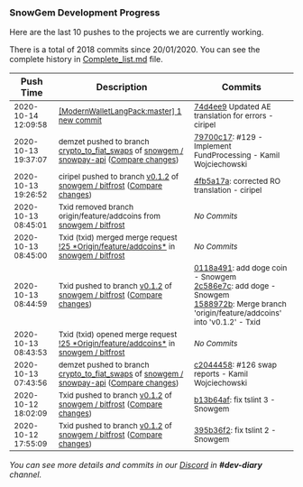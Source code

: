 
### SnowGem Development Progress

Here are the last 10 pushes to the projects we are currently working.

There is a total of 2018 commits since 20/01/2020. You can see the complete history in
 [Complete_list.md](Complete_list.md) file.

| Push Time | Description | Commits |
| --- | --- | --- |
| <sub>2020-10-14 12:09:58</sub> | <sub>[[ModernWalletLangPack:master] 1 new commit](https://github.com/Snowgem/ModernWalletLangPack/commit/74d4ee977e65967d481e23f5ee027040566c51a3)</sub> | <sub>[74d4ee9](https://github.com/Snowgem/ModernWalletLangPack/commit/74d4ee977e65967d481e23f5ee027040566c51a3) Updated AE translation for errors - ciripel</sub> |
| <sub>2020-10-13 19:37:07</sub> | <sub>demzet pushed to branch [crypto\_to\_fiat\_swaps](https://gitlab.com/snowgem/snowpay-api/commits/crypto_to_fiat_swaps) of [snowgem / snowpay\-api](https://gitlab.com/snowgem/snowpay-api) ([Compare changes](https://gitlab.com/snowgem/snowpay-api/compare/c20444581e41d22420fd6023a292a5ea62be5897...79700c17adf3c92fe95986cc11690d2fe00d3cc2))</sub> | <sub>[79700c17](https://gitlab.com/snowgem/snowpay-api/-/commit/79700c17adf3c92fe95986cc11690d2fe00d3cc2): #129 - Implement FundProcessing - Kamil Wojciechowski</sub> |
| <sub>2020-10-13 19:26:52</sub> | <sub>ciripel pushed to branch [v0\.1\.2](https://gitlab.com/snowgem/bitfrost/commits/v0.1.2) of [snowgem / bitfrost](https://gitlab.com/snowgem/bitfrost) ([Compare changes](https://gitlab.com/snowgem/bitfrost/compare/1588972bebc50b85ed546f10c45c812d1bece33a...4fb5a17a5b384858165ae758bab5331c17d409fa))</sub> | <sub>[4fb5a17a](https://gitlab.com/snowgem/bitfrost/-/commit/4fb5a17a5b384858165ae758bab5331c17d409fa): corrected RO translation - ciripel</sub> |
| <sub>2020-10-13 08:45:01</sub> | <sub>Txid removed branch origin/feature/addcoins from [snowgem / bitfrost](https://gitlab.com/snowgem/bitfrost)</sub> | <sub>_No Commits_</sub> |
| <sub>2020-10-13 08:45:00</sub> | <sub>Txid (txid) merged merge request [\!25 \*Origin/feature/addcoins\*](https://gitlab.com/snowgem/bitfrost/-/merge_requests/25) in [snowgem / bitfrost](https://gitlab.com/snowgem/bitfrost)</sub> | <sub>_No Commits_</sub> |
| <sub>2020-10-13 08:44:59</sub> | <sub>Txid pushed to branch [v0\.1\.2](https://gitlab.com/snowgem/bitfrost/commits/v0.1.2) of [snowgem / bitfrost](https://gitlab.com/snowgem/bitfrost) ([Compare changes](https://gitlab.com/snowgem/bitfrost/compare/b13b64afb5d9b4874ceec9bfe88c2420b4f1ea29...1588972bebc50b85ed546f10c45c812d1bece33a))</sub> | <sub>[0118a491](https://gitlab.com/snowgem/bitfrost/-/commit/0118a491786d718c87a1bbec67e08b4ac99289f0): add doge coin - Snowgem<br>[2c586e7c](https://gitlab.com/snowgem/bitfrost/-/commit/2c586e7c0ca24cc7490f308765bf109b210d1216): add doge - Snowgem<br>[1588972b](https://gitlab.com/snowgem/bitfrost/-/commit/1588972bebc50b85ed546f10c45c812d1bece33a): Merge branch 'origin/feature/addcoins' into 'v0.1.2' - Txid</sub> |
| <sub>2020-10-13 08:43:53</sub> | <sub>Txid (txid) opened merge request [\!25 \*Origin/feature/addcoins\*](https://gitlab.com/snowgem/bitfrost/-/merge_requests/25) in [snowgem / bitfrost](https://gitlab.com/snowgem/bitfrost)</sub> | <sub>_No Commits_</sub> |
| <sub>2020-10-13 07:43:56</sub> | <sub>demzet pushed to branch [crypto\_to\_fiat\_swaps](https://gitlab.com/snowgem/snowpay-api/commits/crypto_to_fiat_swaps) of [snowgem / snowpay\-api](https://gitlab.com/snowgem/snowpay-api) ([Compare changes](https://gitlab.com/snowgem/snowpay-api/compare/2edebe1a8dc4f96127de3c5ec8d8844064bff060...c20444581e41d22420fd6023a292a5ea62be5897))</sub> | <sub>[c2044458](https://gitlab.com/snowgem/snowpay-api/-/commit/c20444581e41d22420fd6023a292a5ea62be5897): #126 swap reports - Kamil Wojciechowski</sub> |
| <sub>2020-10-12 18:02:09</sub> | <sub>Txid pushed to branch [v0\.1\.2](https://gitlab.com/snowgem/bitfrost/commits/v0.1.2) of [snowgem / bitfrost](https://gitlab.com/snowgem/bitfrost) ([Compare changes](https://gitlab.com/snowgem/bitfrost/compare/395b36f229c789cd1228a93771f7fe6b230b50ce...b13b64afb5d9b4874ceec9bfe88c2420b4f1ea29))</sub> | <sub>[b13b64af](https://gitlab.com/snowgem/bitfrost/-/commit/b13b64afb5d9b4874ceec9bfe88c2420b4f1ea29): fix tslint 3 - Snowgem</sub> |
| <sub>2020-10-12 17:55:09</sub> | <sub>Txid pushed to branch [v0\.1\.2](https://gitlab.com/snowgem/bitfrost/commits/v0.1.2) of [snowgem / bitfrost](https://gitlab.com/snowgem/bitfrost) ([Compare changes](https://gitlab.com/snowgem/bitfrost/compare/94a9fd4cf72b8a91956400115225cd901bf3ba06...395b36f229c789cd1228a93771f7fe6b230b50ce))</sub> | <sub>[395b36f2](https://gitlab.com/snowgem/bitfrost/-/commit/395b36f229c789cd1228a93771f7fe6b230b50ce): fix tslint 2 - Snowgem</sub> |

_You can see more details and commits in our [Discord](https://discord.gg/zumGnbg) in **#dev-diary** channel._

